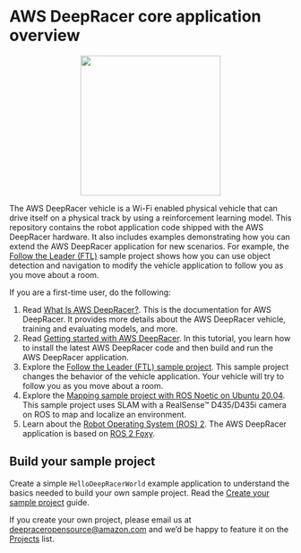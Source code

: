 # AWS DeepRacer core application overview 

<p align="center">
<img src="/media/deepracer_circle_sticker.png" width="250" height="250" >
</p>

The AWS DeepRacer vehicle is a Wi-Fi enabled physical vehicle that can 
drive itself on a physical track by using a reinforcement learning model. This 
repository contains the robot application code shipped with the AWS DeepRacer hardware. 
It also includes examples demonstrating how you can extend the AWS DeepRacer application for new 
scenarios. For example, the [Follow the Leader (FTL)](https://github.com/aws-deepracer/aws-deepracer-follow-the-leader-sample-project) sample project shows how you can use object detection and 
navigation to modify the vehicle application to follow you as you move about a room.

If you are a first-time user, do the following:

1. Read [What Is AWS DeepRacer?](https://docs.aws.amazon.com/deepracer/latest/developerguide/what-is-deepracer.html). This is the documentation for AWS DeepRacer. It provides more details about the AWS DeepRacer vehicle, training and evaluating models, and more.
1. Read [Getting started with AWS DeepRacer](https://github.com/aws-deepracer/aws-deepracer-launcher/blob/main/getting-started.md). In this tutorial, you learn how to install the latest AWS DeepRacer code and then build and run the AWS DeepRacer application.
1. Explore the [Follow the Leader (FTL) sample project](https://github.com/aws-deepracer/aws-deepracer-follow-the-leader-sample-project). This sample project changes the behavior of the vehicle application. Your vehicle will try to follow you as you move about a room.
1. Explore the [Mapping sample project with ROS Noetic on Ubuntu 20.04](https://github.com/aws-deepracer/aws-deepracer-mapping-sample-project). This sample project uses SLAM with a RealSense™ D435/D435i camera on ROS to map and localize an environment.
1. Learn about the [Robot Operating System (ROS) 2](http://wiki.ros.org/doc/ROS2). The AWS DeepRacer application is based on [ROS 2 Foxy](https://index.ros.org/doc/ros2/Releases/Release-Foxy-Fitzroy/). 

## Build your sample project

Create a simple `HelloDeepRacerWorld` example application to understand the basics needed to build your own sample project. Read the [Create your sample project](https://github.com/aws-deepracer/aws-deepracer-launcher/blob/main/create-your-sample-project.md) guide.

If you create your own project, please email us at deepraceropensource@amazon.com and we’d be happy to feature it on the [Projects](https://github.com/aws-deepracer/aws-deepracer-launcher/blob/main/projects.md) list.
